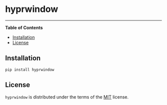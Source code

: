 # hyprwindow

-----

**Table of Contents**

- [Installation](#installation)
- [License](#license)

## Installation

```console
pip install hyprwindow
```

## License

`hyprwindow` is distributed under the terms of the [MIT](https://spdx.org/licenses/MIT.html) license.

